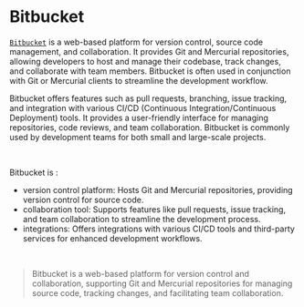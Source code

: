 # Bitbucket

[`Bitbucket`](https://bitbucket.org/) is a web-based platform for version control, source code management, and collaboration. It provides Git and Mercurial repositories, allowing developers to host and manage their codebase, track changes, and collaborate with team members. Bitbucket is often used in conjunction with Git or Mercurial clients to streamline the development workflow.
<br/>

Bitbucket offers features such as pull requests, branching, issue tracking, and integration with various CI/CD (Continuous Integration/Continuous Deployment) tools. It provides a user-friendly interface for managing repositories, code reviews, and team collaboration. Bitbucket is commonly used by development teams for both small and large-scale projects.

<br/>

Bitbucket is :

- version control platform: Hosts Git and Mercurial repositories, providing version control for source code.
- collaboration tool: Supports features like pull requests, issue tracking, and team collaboration to streamline the development process.
- integrations: Offers integrations with various CI/CD tools and third-party services for enhanced development workflows.

<br/>

> Bitbucket is a web-based platform for version control and collaboration, supporting Git and Mercurial repositories for managing source code, tracking changes, and facilitating team collaboration.
